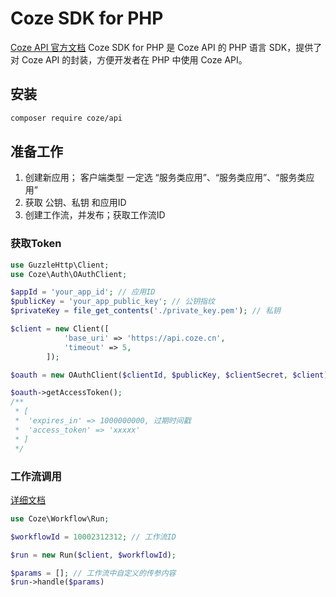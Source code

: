 # Coze SDK for PHP
[Coze API 官方文档](https://www.coze.cn/open/docs/developer_guides/coze_api_overview)
Coze SDK for PHP 是 Coze API 的 PHP 语言 SDK，提供了对 Coze API 的封装，方便开发者在 PHP 中使用 Coze API。

## 安装
```bash
composer require coze/api
```
## 准备工作
1. 创建新应用； 客户端类型 一定选 “服务类应用”、“服务类应用”、“服务类应用”
2. 获取 公钥、私钥 和应用ID
3. 创建工作流，并发布；获取工作流ID

### 获取Token

```php
use GuzzleHttp\Client;
use Coze\Auth\OAuthClient;

$appId = 'your_app_id'; // 应用ID
$publicKey = 'your_app_public_key'; // 公钥指纹
$privateKey = file_get_contents('./private_key.pem'); // 私钥

$client = new Client([
            'base_uri' => 'https://api.coze.cn',
            'timeout' => 5,
        ]);

$oauth = new OAuthClient($clientId, $publicKey, $clientSecret, $client);

$oauth->getAccessToken();
/**
 * [
 *  'expires_in' => 1000000000, 过期时间戳
 *  'access_token' => 'xxxxx'
 * ]
 */
```

### 工作流调用
[详细文档](https://www.coze.cn/open/docs/developer_guides/workflow_run)
```php
use Coze\Workflow\Run;

$workflowId = 10002312312; // 工作流ID

$run = new Run($client, $workflowId);

$params = []; // 工作流中自定义的传参内容
$run->handle($params)

```